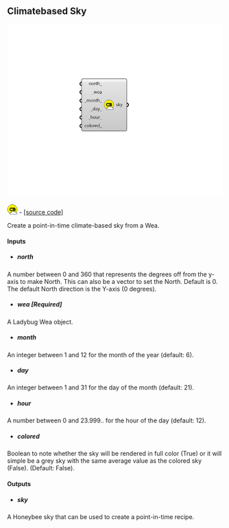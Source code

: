 ## Climatebased Sky

![](../../images/components/Climatebased_Sky.png)

![](../../images/icons/Climatebased_Sky.png) - [[source code]](https://github.com/ladybug-tools/honeybee-grasshopper-radiance/blob/master/honeybee_grasshopper_radiance/src//HB%20Climatebased%20Sky.py)


Create a point-in-time climate-based sky from a Wea. 



#### Inputs
* ##### north 
A number between 0 and 360 that represents the degrees off from the y-axis to make North. This can also be a vector to set the North. Default is 0. The default North direction is the Y-axis (0 degrees). 
* ##### wea [Required]
A Ladybug Wea object. 
* ##### month 
An integer between 1 and 12 for the month of the year (default: 6). 
* ##### day 
An integer between 1 and 31 for the day of the month (default: 21). 
* ##### hour 
A number between 0 and 23.999.. for the hour of the day (default: 12). 
* ##### colored 
Boolean to note whether the sky will be rendered in full color (True) or it will simple be a grey sky with the same average value as the colored sky (False). (Default: False). 

#### Outputs
* ##### sky
A Honeybee sky that can be used to create a point-in-time recipe. 